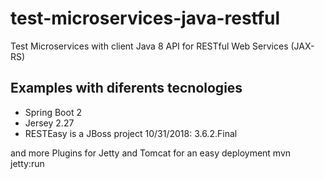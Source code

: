# test-microservices-java-restful
Test Microservices with client Java 8 API for RESTful Web Services (JAX-RS)

## Examples with diferents tecnologies 

- Spring Boot 2
- Jersey 2.27
- RESTEasy is a JBoss project 10/31/2018: 3.6.2.Final

and more
Plugins for Jetty and Tomcat for an easy deployment 
mvn jetty:run
